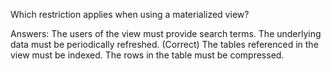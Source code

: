 Which restriction applies when using a materialized view?

Answers:
The users of the view must provide search terms.
The underlying data must be periodically refreshed. (Correct)
The tables referenced in the view must be indexed.
The rows in the table must be compressed.

